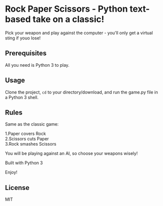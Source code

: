 # Rock Paper Scissors - Python text-based take on a classic!

Pick your weapon and play against the computer - you'll only get a virtual sting if youo lose!

## Prerequisites

All you need is Python 3 to play.

## Usage
Clone the project, <code>cd</code> to your directory/download, and run the game.py file in a Python 3 shell.

## Rules
Same as the classic game:

1.Paper covers Rock<br>
2.Scissors cuts Paper<br>
3.Rock smashes Scissors<br>

You will be playing against an AI, so choose your weapons wisely!

Built with Python 3

Enjoy!

## License
MIT
